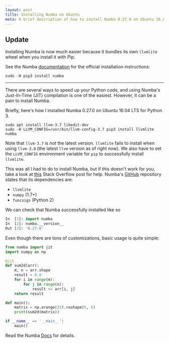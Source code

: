 ```yaml
---
layout: post
title: Installing Numba on Ubuntu
meta: A brief description of how to install Numba 0.27.0 on Ubuntu 16.04
---
```


## Update

Installing Numba is now much easier because it bundles its own `llvmlite` wheel when you install it with Pip.

See the Numba [documentation](https://numba.pydata.org/numba-doc/latest/user/installing.html) for the official installation instructions:

```shell
sudo -H pip3 install numba
```

---

There are several ways to speed up your Python code, and using Numba's Just-In-Time (JIT) compilation is one of the easiest. However, it can be a pain to install Numba.

Briefly, here's how I installed Numba 0.27.0 on Ubuntu 16.04 LTS for Python 3.

```shell
sudo apt install llvm-3.7 libedit-dev
sudo -H LLVM_CONFIG=/usr/bin/llvm-config-3.7 pip3 install llvmlite numba
```

Note that `llvm-3.7` is *not* the latest version. `llvmlite` fails to install when using `llvm-3.8` (the latest `llvm` version as of right now). We also have to set the `LLVM_CONFIG` environment variable for `pip` to successfully install `llvmlite`.

This was all I had to do to install Numba, but if this doesn't work for you, take a look at [this](https://stackoverflow.com/a/28922702) Stack Overflow post for help. Numba's [GitHub](https://github.com/numba/numba) repository states that its dependencies are:

* `llvmlite`
* `numpy` (1.7+)
* `funcsigs` (Python 2)

We can check that Numba successfully installed like so

```python
In  [1]: import numba
In  [2]: numba.__version__
Out [2]: '0.27.0'
```

Even though there are tons of customizations, basic usage is quite simple:

```python
from numba import jit
import numpy as np

@jit
def sum2d(arr):
    m, n = arr.shape
    result = 0.0
    for i in range(m):
        for j in range(n):
            result += arr[i, j]
    return result

def main():
    matrix = np.arange(25).reshape(5, 5)
    print(sum2d(matrix))

if __name__ == '__main__':
    main()
```

Read the Numba [Docs](https://numba.pydata.org/numba-doc/latest/index.html) for details.
